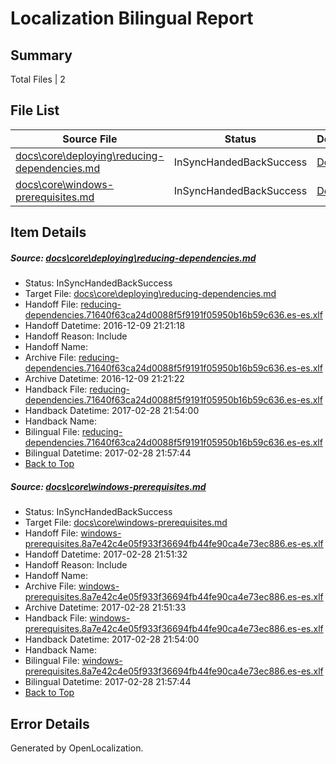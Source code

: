 # <a name='report-top'></a> Localization Bilingual Report

## Summary
 Total Files | 2

## File List
 Source File | Status | Details 
 ----------- | ------ | ------- 
 [docs\core\deploying\reducing-dependencies.md](https://github.com/dotnet/docs/blob/90fe68f7f3c4b46502b5d3770b1a2d57c6af748a/docs/core/deploying/reducing-dependencies.md) | InSyncHandedBackSuccess | [Details](#aaa29f82cc89593fd29d469d5633bc60fa434ad734)
 [docs\core\windows-prerequisites.md](https://github.com/dotnet/docs/blob/a8019c9fc25ef458aa555743e61cd83a3beb11ed/docs/core/windows-prerequisites.md) | InSyncHandedBackSuccess | [Details](#b5c088da7d1155414a08995ae0d72154af891190135)

## Item Details
##### <a name='aaa29f82cc89593fd29d469d5633bc60fa434ad734'></a> Source: [docs\core\deploying\reducing-dependencies.md](https://github.com/dotnet/docs/blob/90fe68f7f3c4b46502b5d3770b1a2d57c6af748a/docs/core/deploying/reducing-dependencies.md)
* Status: InSyncHandedBackSuccess
* Target File: [docs\core\deploying\reducing-dependencies.md](https://github.com/dotnet/docs.es-es/blob/500bdb00845431b20d8b8a3f38c066bebbdf4e5e/docs/core/deploying/reducing-dependencies.md)
* Handoff File: [reducing-dependencies.71640f63ca24d0088f5f9191f05950b16b59c636.es-es.xlf](https://github.com/dotnet/docs.handoff/blob/11172302ed6338ca9eca3ec4b363dcb5a3fda6af/ol-handoff/dotnet/docs.es-es/master/ht-p1/reducing-dependencies.71640f63ca24d0088f5f9191f05950b16b59c636.es-es.xlf)
* Handoff Datetime: 2016-12-09 21:21:18
* Handoff Reason: Include
* Handoff Name: 
* Archive File: [reducing-dependencies.71640f63ca24d0088f5f9191f05950b16b59c636.es-es.xlf](https://github.com/dotnet/docs.handoff/blob/42a89ac7fbb5069329cbcb768867f15c8bfcfbf2/ol-archive/dotnet/docs.es-es/master/ht-p1/reducing-dependencies.71640f63ca24d0088f5f9191f05950b16b59c636.es-es.xlf)
* Archive Datetime: 2016-12-09 21:21:22
* Handback File: [reducing-dependencies.71640f63ca24d0088f5f9191f05950b16b59c636.es-es.xlf](https://github.com/dotnet/docs.handback/blob/b39b9eab7435926a163eb7cb8da4c2831118f230/ol-handback/dotnet/docs.es-es/master/ht-p1/reducing-dependencies.71640f63ca24d0088f5f9191f05950b16b59c636.es-es.xlf)
* Handback Datetime: 2017-02-28 21:54:00
* Handback Name: 
* Bilingual File: [reducing-dependencies.71640f63ca24d0088f5f9191f05950b16b59c636.es-es.xlf](https://github.com/dotnet/docs.handback/blob/b39b9eab7435926a163eb7cb8da4c2831118f230/ol-handback/dotnet/docs.es-es/master/ht-p1/reducing-dependencies.71640f63ca24d0088f5f9191f05950b16b59c636.es-es.xlf)
* Bilingual Datetime: 2017-02-28 21:57:44
* [Back to Top](#report-top)

##### <a name='b5c088da7d1155414a08995ae0d72154af891190135'></a> Source: [docs\core\windows-prerequisites.md](https://github.com/dotnet/docs/blob/a8019c9fc25ef458aa555743e61cd83a3beb11ed/docs/core/windows-prerequisites.md)
* Status: InSyncHandedBackSuccess
* Target File: [docs\core\windows-prerequisites.md](https://github.com/dotnet/docs.es-es/blob/500bdb00845431b20d8b8a3f38c066bebbdf4e5e/docs/core/windows-prerequisites.md)
* Handoff File: [windows-prerequisites.8a7e42c4e05f933f36694fb44fe90ca4e73ec886.es-es.xlf](https://github.com/dotnet/docs.handoff/blob/d43d47498d47f137af7e2f3e98146cc7ea2234d1/ol-handoff/dotnet/docs.es-es/master/dotnet-core/windows-prerequisites.8a7e42c4e05f933f36694fb44fe90ca4e73ec886.es-es.xlf)
* Handoff Datetime: 2017-02-28 21:51:32
* Handoff Reason: Include
* Handoff Name: 
* Archive File: [windows-prerequisites.8a7e42c4e05f933f36694fb44fe90ca4e73ec886.es-es.xlf](https://github.com/dotnet/docs.handoff/blob/c97c7b67f497e148d90aa99bf1ee94b955519967/ol-archive/dotnet/docs.es-es/master/dotnet-core/windows-prerequisites.8a7e42c4e05f933f36694fb44fe90ca4e73ec886.es-es.xlf)
* Archive Datetime: 2017-02-28 21:51:33
* Handback File: [windows-prerequisites.8a7e42c4e05f933f36694fb44fe90ca4e73ec886.es-es.xlf](https://github.com/dotnet/docs.handback/blob/b39b9eab7435926a163eb7cb8da4c2831118f230/ol-handback/dotnet/docs.es-es/master/dotnet-core/windows-prerequisites.8a7e42c4e05f933f36694fb44fe90ca4e73ec886.es-es.xlf)
* Handback Datetime: 2017-02-28 21:54:00
* Handback Name: 
* Bilingual File: [windows-prerequisites.8a7e42c4e05f933f36694fb44fe90ca4e73ec886.es-es.xlf](https://github.com/dotnet/docs.handback/blob/b39b9eab7435926a163eb7cb8da4c2831118f230/ol-handback/dotnet/docs.es-es/master/dotnet-core/windows-prerequisites.8a7e42c4e05f933f36694fb44fe90ca4e73ec886.es-es.xlf)
* Bilingual Datetime: 2017-02-28 21:57:44
* [Back to Top](#report-top)


## Error Details

Generated by OpenLocalization.
